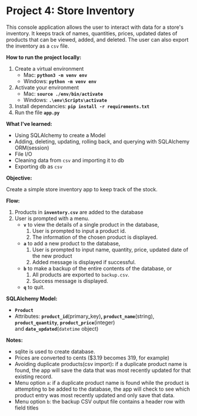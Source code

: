 # Project 4: Store Inventory

This console application allows the user to interact with data for a store's inventory. It keeps track of names, quantities, prices, updated dates of products that can be viewed, added, and deleted. The user can also export the inventory as a `csv` file.

**How to run the project locally:**

1. Create a virtual environment
    - Mac: **`python3 -m venv env`**
    - Windows: **`python -m venv env`**
2. Activate your environment
    - Mac: **`source ./env/bin/activate`**
    - Windows: **`.\env\Scripts\activate`**
3. Install dependancies: **`pip install -r requirements.txt`**
4. Run the file **`app.py`**

**What I've learned:**

- Using SQLAlchemy to create a Model
- Adding, deleting, updating, rolling back, and querying with SQLAlchemy ORM(session)
- File I/O
- Cleaning data from `csv` and importing it to db
- Exporting db as `csv`

**Objective:** 

Create a simple store inventory app to keep track of the stock.

**Flow:**

1. Products in **`inventory.csv`** are added to the database
2. User is prompted with a menu. 
    - **`v`** to view the details of a single product in the database,
        1. User is prompted to input a product id.
        2. The information of the chosen product is displayed.
    - **`a`** to add a new product to the database,
        1. User is prompted to input name, quantity, price, updated date of the new product
        2. Added message is displayed if successful.
    - **`b`** to make a backup of the entire contents of the database, or
        1. All products are exported to  `backup.csv`.
        2. Success message is displayed.
    - **`q`** to quit.

**SQLAlchemy Model:**

- **`Product`**
- Attributes: **`product_id`**(primary_key)**,  `product_name`**(string), **`product_quantity`**, **`product_price`**(integer) and **`date_updated`**(`datetime` object)

**Notes:**

- sqlite is used to create database.
- Prices are converted to cents ($3.19 becomes 319, for example)
- Avoiding duplicate products(csv import)**:** if a duplicate product name is found, the app will save the data that was most recently updated for that existing record.
- Menu option `a`: if a duplicate product name is found while the product is attempting to be added to the database, the app will check to see which product entry was most recently updated and only save that data.
- Menu option `b`: the backup CSV output file contains a header row with field titles

